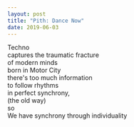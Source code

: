```yaml
---
layout: post
title: "Pith: Dance Now"
date: 2019-06-03
---
```


 Techno  
captures the traumatic fracture  
 of modern minds  
 born in Motor City  
there's too much information  
 to follow rhythms   
 in perfect synchrony,  
(the old way)  
so  
 We have synchrony through individuality 
